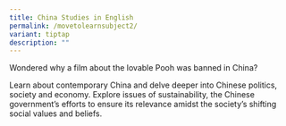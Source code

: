 ```yaml
---
title: China Studies in English
permalink: /movetolearnsubject2/
variant: tiptap
description: ""
---
```

<p>Wondered why a film about the lovable Pooh was banned in China?&nbsp;</p><p>Learn about contemporary China and delve deeper into Chinese politics, society and economy. Explore issues of sustainability, the Chinese government’s efforts to ensure its relevance amidst the society’s shifting social values and beliefs.</p>